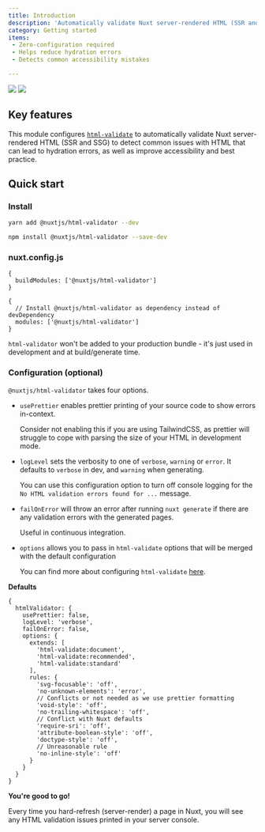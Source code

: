 ```yaml
---
title: Introduction
description: 'Automatically validate Nuxt server-rendered HTML (SSR and SSG) to detect common issues with HTML that can lead to hydration errors, as well as improve accessibility and best practice.'
category: Getting started
items:
 - Zero-configuration required
 - Helps reduce hydration errors
 - Detects common accessibility mistakes

---
```


<img src="/preview.png" class="light-img" />
<img src="/preview-dark.png" class="dark-img" />

## Key features

<list :items="items"></list>

This module configures [`html-validate`](https://html-validate.org/) to automatically validate Nuxt server-rendered HTML (SSR and SSG) to detect common issues with HTML that can lead to hydration errors, as well as improve accessibility and best practice.

## Quick start

### Install

<code-group>
  <code-block label="Yarn" active>

  ```bash
  yarn add @nuxtjs/html-validator --dev
  ```

  </code-block>
  <code-block label="NPM">

  ```bash
  npm install @nuxtjs/html-validator --save-dev
  ```

  </code-block>
</code-group>

### nuxt.config.js

<code-group>
  <code-block label="Nuxt 2.9+" active>

  ```js{}[nuxt.config.js]
  {
    buildModules: ['@nuxtjs/html-validator']
  }
  ```

  </code-block>
  <code-block label="Nuxt < 2.9">

  ```js{}[nuxt.config.js]
  {
    // Install @nuxtjs/html-validator as dependency instead of devDependency
    modules: ['@nuxtjs/html-validator']
  }
  ```

  </code-block>
</code-group>

<alert type="info">`html-validator` won't be added to your production bundle - it's just used in development and at build/generate time.</alert>

### Configuration (optional)

`@nuxtjs/html-validator` takes four options.

- `usePrettier` enables prettier printing of your source code to show errors in-context.

  <alert>Consider not enabling this if you are using TailwindCSS, as prettier will struggle to cope with parsing the size of your HTML in development mode.</alert>

- `logLevel` sets the verbosity to one of `verbose`, `warning` or `error`. It defaults to `verbose` in dev, and `warning` when generating.

  <alert>You can use this configuration option to turn off console logging for the `No HTML validation errors found for ...` message.</alert>

- `failOnError` will throw an error after running `nuxt generate` if there are any validation errors with the generated pages.

  <alert>Useful in continuous integration.</alert>

- `options` allows you to pass in `html-validate` options that will be merged with the default configuration

  <alert type="info">You can find more about configuring `html-validate` [here](https://html-validate.org/rules/index.html).</alert>

**Defaults**

```js{}[nuxt.config.js]
{
  htmlValidator: {
    usePrettier: false,
    logLevel: 'verbose',
    failOnError: false,
    options: {
      extends: [
        'html-validate:document',
        'html-validate:recommended',
        'html-validate:standard'
      ],
      rules: {
        'svg-focusable': 'off',
        'no-unknown-elements': 'error',
        // Conflicts or not needed as we use prettier formatting
        'void-style': 'off',
        'no-trailing-whitespace': 'off',
        // Conflict with Nuxt defaults
        'require-sri': 'off',
        'attribute-boolean-style': 'off',
        'doctype-style': 'off',
        // Unreasonable rule
        'no-inline-style': 'off'
      }
    }
  }
}
```

**You're good to go!**

Every time you hard-refresh (server-render) a page in Nuxt, you will see any HTML validation issues printed in your server console.
